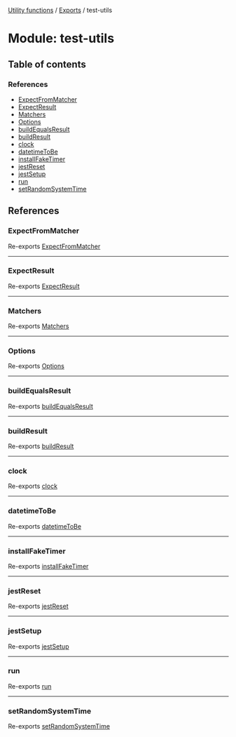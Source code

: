 [Utility functions](../index.md) / [Exports](../modules.md) / test-utils

# Module: test-utils

## Table of contents

### References

- [ExpectFromMatcher](test_utils.md#expectfrommatcher)
- [ExpectResult](test_utils.md#expectresult)
- [Matchers](test_utils.md#matchers)
- [Options](test_utils.md#options)
- [buildEqualsResult](test_utils.md#buildequalsresult)
- [buildResult](test_utils.md#buildresult)
- [clock](test_utils.md#clock)
- [datetimeToBe](test_utils.md#datetimetobe)
- [installFakeTimer](test_utils.md#installfaketimer)
- [jestReset](test_utils.md#jestreset)
- [jestSetup](test_utils.md#jestsetup)
- [run](test_utils.md#run)
- [setRandomSystemTime](test_utils.md#setrandomsystemtime)

## References

### ExpectFromMatcher

Re-exports [ExpectFromMatcher](../interfaces/test_utils_expect.ExpectFromMatcher.md)

___

### ExpectResult

Re-exports [ExpectResult](../interfaces/test_utils_expect.ExpectResult.md)

___

### Matchers

Re-exports [Matchers](test_utils_expect.md#matchers)

___

### Options

Re-exports [Options](../interfaces/test_utils_fake_timers.Options.md)

___

### buildEqualsResult

Re-exports [buildEqualsResult](test_utils_expect.md#buildequalsresult)

___

### buildResult

Re-exports [buildResult](test_utils_expect.md#buildresult)

___

### clock

Re-exports [clock](test_utils_fake_timers.md#clock)

___

### datetimeToBe

Re-exports [datetimeToBe](test_utils_expect.md#datetimetobe)

___

### installFakeTimer

Re-exports [installFakeTimer](test_utils_fake_timers.md#installfaketimer)

___

### jestReset

Re-exports [jestReset](test_utils_jest.md#jestreset)

___

### jestSetup

Re-exports [jestSetup](test_utils_jest.md#jestsetup)

___

### run

Re-exports [run](test_utils_fake_timers.md#run)

___

### setRandomSystemTime

Re-exports [setRandomSystemTime](test_utils_fake_timers.md#setrandomsystemtime)
